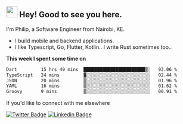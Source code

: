 <h2><img src="https://slackmojis.com/emojis/3643-cool-doge/download" width="30"/> Hey! Good to see you here.</h2>

<p>I'm Philip, a Software Engineer from Nairobi, KE. 

- I build mobile and backend applications.
- I like Typescript, Go, Flutter, Kotlin.. I write Rust sometimes too..</p>

**This week I spent some time on**
<!--START_SECTION:waka-->

```txt
Dart         15 hrs 49 mins  ███████████████████████▒░   93.06 %
TypeScript   24 mins         ▓░░░░░░░░░░░░░░░░░░░░░░░░   02.44 %
JSON         20 mins         ▒░░░░░░░░░░░░░░░░░░░░░░░░   01.96 %
YAML         16 mins         ▒░░░░░░░░░░░░░░░░░░░░░░░░   01.62 %
Groovy       9 mins          ▒░░░░░░░░░░░░░░░░░░░░░░░░   00.91 %
```

<!--END_SECTION:waka-->

If you'd like to connect with me elsewhere

[![Twitter Badge](https://img.shields.io/badge/-Twitter-1ca0f1?style=flat-square&labelColor=1ca0f1&logo=twitter&logoColor=white&link=https://twitter.com/_diogorodrigues)](https://twitter.com/kimathiphil)  [![Linkedin Badge](https://img.shields.io/badge/-LinkedIn-blue?style=flat-square&logo=Linkedin&logoColor=white&link=https://www.linkedin.com/in/philip-kimathi-2604a9114/)](https://www.linkedin.com/in/philip-kimathi-2604a9114/)
